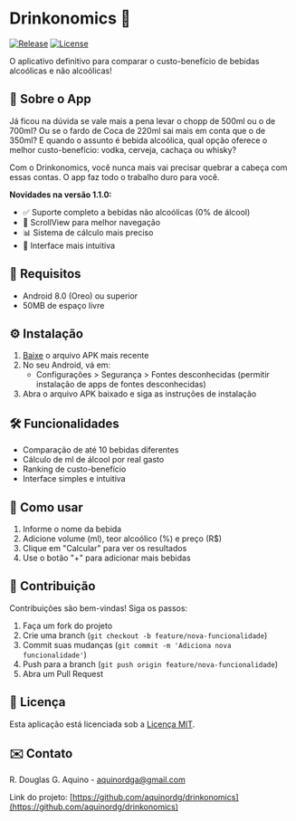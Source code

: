 # Drinkonomics 🍻

[![Release](https://img.shields.io/badge/version-1.1.0-brightgreen)](https://github.com/aquinordg/drinkonomics/releases)
[![License](https://img.shields.io/badge/license-MIT-blue)](LICENSE)

O aplicativo definitivo para comparar o custo-benefício de bebidas alcoólicas e não alcoólicas!

## 📱 Sobre o App

Já ficou na dúvida se vale mais a pena levar o chopp de 500ml ou o de 700ml? Ou se o fardo de Coca de 220ml sai mais em conta que o de 350ml? E quando o assunto é bebida alcoólica, qual opção oferece o melhor custo-benefício: vodka, cerveja, cachaça ou whisky?

Com o Drinkonomics, você nunca mais vai precisar quebrar a cabeça com essas contas. O app faz todo o trabalho duro para você.

**Novidades na versão 1.1.0:**
- ✅ Suporte completo a bebidas não alcoólicas (0% de álcool)
- 🔄 ScrollView para melhor navegação
- 📊 Sistema de cálculo mais preciso
- 🎨 Interface mais intuitiva

## 🔧 Requisitos
- Android 8.0 (Oreo) ou superior
- 50MB de espaço livre

## ⚙️ Instalação
1. [Baixe](https://github.com/aquinordg/drinkonomics/releases/download/v1.1.0/app-release.apk) o arquivo APK mais recente
2. No seu Android, vá em:
   - Configurações > Segurança > Fontes desconhecidas (permitir instalação de apps de fontes desconhecidas)
3. Abra o arquivo APK baixado e siga as instruções de instalação

## 🛠 Funcionalidades
- Comparação de até 10 bebidas diferentes
- Cálculo de ml de álcool por real gasto
- Ranking de custo-benefício
- Interface simples e intuitiva

## 📝 Como usar
1. Informe o nome da bebida
2. Adicione volume (ml), teor alcoólico (%) e preço (R$)
3. Clique em "Calcular" para ver os resultados
4. Use o botão "+" para adicionar mais bebidas

## 🤝 Contribuição
Contribuições são bem-vindas! Siga os passos:
1. Faça um fork do projeto
2. Crie uma branch (`git checkout -b feature/nova-funcionalidade`)
3. Commit suas mudanças (`git commit -m 'Adiciona nova funcionalidade'`)
4. Push para a branch (`git push origin feature/nova-funcionalidade`)
5. Abra um Pull Request

## 📄 Licença
Esta aplicação está licenciada sob a [Licença MIT](LICENSE).

## ✉️ Contato
R. Douglas G. Aquino - [aquinordga@gmail.com](mailto:aquinordga@gmail.com)

Link do projeto: [https://github.com/aquinordg/drinkonomics](https://github.com/aquinordg/drinkonomics)
